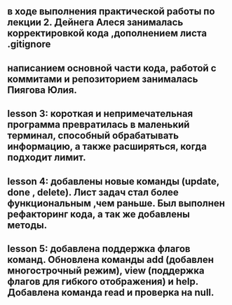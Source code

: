## в ходе выполнения практической работы по лекции 2. Дейнега Алеся занималась корректировкой кода ,дополнением листа .gitignore 
## написанием основной части кода, работой с коммитами и репозиторием занималась Пиягова Юлия.

## lesson 3: короткая и непримечательная программа превратилась в маленький терминал, способный обрабатывать информацию, а также расширяться, когда подходит лимит.

## lesson 4: добавлены новые команды (update, done , delete). Лист задач стал более функциональным ,чем раньше. Был выполнен рефакторинг кода, а так же добавлены методы. 

## lesson 5: добавлена поддержка флагов команд. Обновлена команды add (добавлен многострочный режим), view (поддержка флагов для гибкого отображения) и help. Добавлена команда read и проверка на null.